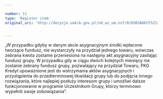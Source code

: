 ```yaml
---

number: 51
type: 'Register item'
original_uri: 'http://decyzje.uokik.gov.pl/nd_wz_um.nsf/0/D5B3ADECF52137B1C12572DD003293DF?OpenDocument'


---
```


„W przypadku gdyby w danym akcie asygnacyjnym środki wpłacone tworzące fundusz, nie wystarczyły na przydział jednego towaru, wówczas zebrana kwota zostanie przeniesiona na następny akt asygnacyjny zasilając fundusz grupy. W przypadku gdy w ciągu dwóch kolejnych miesięcy nie zostanie zebrany fundusz grupy, pozwalający na przydział Towaru, PKG Kredyt upoważnione jest do wstrzymania  aktów asygnacyjnych i przystąpienia do przedterminowej likwidacji grupy lub do podjęcia innego rozwiązania, które najlepiej posłuży interesom grupy i umożliwi dalsze funkcjonowanie w programie Uczestnikom Grupy, którzy terminowo wypełnili swoje zobowiązania”.

